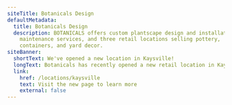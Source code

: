 ```yaml
---
siteTitle: Botanicals Design
defaultMetadata:
  title: Botanicals Design
  description: BOTANICALS offers custom plantscape design and installations, plant
    maintenance services, and three retail locations selling pottery,
    containers, and yard decor.
siteBanner:
  shortText: We've opened a new location in Kaysville!
  longText: Botanicals has recently opened a new retail location in Kaysville, Utah!
  link:
    href: /locations/kaysville
    text: Visit the new page to learn more
    external: false
---
```

